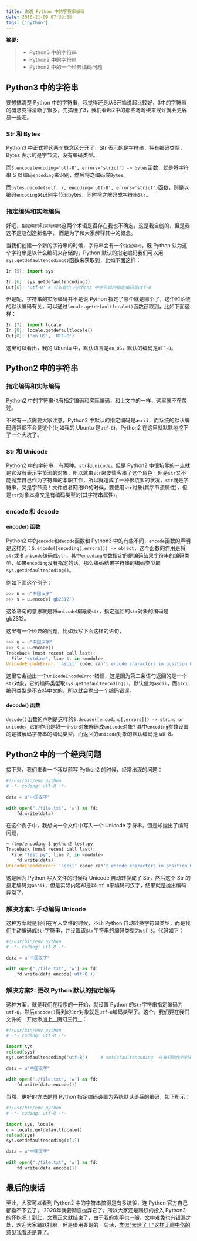 ```yaml
---
title: 说说 Python 中的字符串编码
date: 2016-11-09 07:39:38
tags: ['python']
---
```


__摘要:__
> + Python3 中的字符串
> + Python2 中的字符串
> + Python2 中的一个经典编码问题

<!-- more -->

## Python3 中的字符串

要想搞清楚 Python 中的字符串，我觉得还是从3开始说起比较好，3中的字符串的概念变得清晰了很多，先搞懂了3，我们看起2中的那些弯弯绕来或许就会更容易一些吧。

### Str 和 Bytes

Python3 中正式将这两个概念区分开了，Str 表示的是字符串，拥有编码类型，Bytes 表示的是字节流，没有编码类型。

而`S.encode(encoding='utf-8', errors='strict') -> bytes`函数，就是将字符串 S 以编码`encoding`来识别，然后将之编码成`Bytes`。

而`bytes.decode(self, /, encoding='utf-8', errors='strict')`函数，则是以编码`encoding`来识别字节流bytes，同时将之解码成字符串`Str`。

### 指定编码和实际编码

好吧，`指定编码`和`实际编码`这两个术语是否存在我也不确定，这是我自创的，但是我这不是瞎创造新名字， 而是为了和大家解释其中的概念。

当我们创建一个新的字符串的时候，字符串会有一个`指定编码`，既 Python 认为这个字符串是以什么编码来存储的，Python 默认的指定编码我们可以用`sys.getdefaultencoding()`函数来获取到，比如下面这样：

```py
In [5]: import sys

In [6]: sys.getdefaultencoding()
Out[6]: 'utf-8' # 可以看出 Python3 中字符串的指定编码是utf-8
```

但是呢，字符串的实际编码并不是说 Python 指定了哪个就是哪个了，这个和系统的默认编码有关，可以通过`locale.getdefaultlocale()`函数获取到，比如下面这样：

```py
In [7]: import locale
In [8]: locale.getdefaultlocale()
Out[8]: ('en_US', 'UTF-8')
```

这里可以看出，我的 Ubuntu 中，默认语言是`en_US`，默认的编码是`UTF-8`。

## Python2 中的字符串

### 指定编码和实际编码

Python2 中的字符串也有指定编码和实际编码，和上文中的一样，这里就不在赘述。

不过有一点需要大家注意，Python2 中默认的指定编码是`ascii`，而系统的默认编码通常都不会是这个(比如我的 Ubuntu 是`utf-8`)，Python2 在这里就默默地挖下了一个大坑了。

### Str 和 Unicode

Python2 中的字符串，有两种。`str`和`unicode`。但是 Python2 中很坑爹的一点就是它没有表示字节流的对象，所以就由`str`来友情客串了这个角色，但是`str`又不能抛弃自己作为字符串的本职工作，所以就造成了一种很坑爹的状况，`str`既是字符串，又是字节流！文件或者网络IO的时候，要使用`str`对象(其字节流属性)，但是`str`对象本身又是有编码类型的(其字符串属性)。

### encode 和 decode

#### encode() 函数

Python2 中的`encode`和`decode`函数和 Python3 中的有些不同，`encode`函数的声明是这样的：`S.encode([encoding[,errors]]) -> object`，这个函数的作用是将`str`或者`unicode`编码成`str`，其中`encoding`参数指定的是编码结果字符串的编码类型，如果`encoding`没有指定的话，那么编码结果字符串的编码类型取`sys.getdefaultencoding()`。

例如下面这个例子：

```py
>>> u = u"中国汉字"
>>> s = u.encode('gb2312')
```

这条语句的意思就是将`unicode`编码成`str`，指定返回的`str`对象的编码是 gb2312。

这里有一个经典的问题，比如我写下面这样的语句，

```py
>>> u = u"中国汉字"
>>> s = u.encode()
Traceback (most recent call last):
  File "<stdin>", line 1, in <module>
UnicodeEncodeError: 'ascii' codec can't encode characters in position 0-3: ordinal not in range(128)
```

这里它会抛出一个`UnicodeEncodeError`错误，这是因为第二条语句返回的是一个`str`对象，它的编码类型取`sys.getdefaultencoding()`，默认值为`ascii`，而`ascii`编码类型是不支持中文的，所以就会抛出一个编码错误。

#### decode() 函数

`decode()`函数的声明是这样的`S.decode([encoding[,errors]]) -> string or unicode`，它的作用是将一个`str`对象解码成`unicode`对象? 其中`encoding`参数设置的是被解码字符串的编码类型。而返回的`unicode`对象的默认编码是 utf-8。

## Python2 中的一个经典问题

接下来，我们来看一个我以前写 Python2 的时候，经常出现的问题：

```py
#!/usr/bin/env python
# -*- coding: utf-8 -*-
   
data = u"中国汉字"
   
with open("./file.txt", 'w') as fd:
    fd.write(data)
```

在这个例子中，我想向一个文件中写入一个 Unicode 字符串，但是却抛出了编码问题，

```py
➜ /tmp/encoding $ python2 test.py
Traceback (most recent call last):
  File "test.py", line 7, in <module>
    fd.write(data)
UnicodeEncodeError: 'ascii' codec can't encode characters in position 0-3: ordinal not in range(128)
```

这是因为 Python 写入文件的时候将 Unicode 自动转换成了 Str，然后这个 Str 的指定编码为`ascii`，但是实际内容却是以`utf-8`来编码的汉字，结果就是抛出编码异常了。

### 解决方案1: 手动编码 Unicode

这种方案就是我们在写入文件的时候，不让 Python 自动转换字符串类型，而是我们手动编码成`Str`字符串，并设置该`Str`字符串的编码类型为`utf-8`。代码如下：

```py
#!/usr/bin/env python
# -*- coding: utf-8 -*-
   
data = u"中国汉字"
   
with open("./file.txt", 'w') as fd:
    fd.write(data.encode('utf-8'))
```

### 解决方案2: 更改 Python 默认的指定编码

这种方案，就是我们在程序的一开始，就设置 Python 的`Str`字符串指定编码为`utf-8`，然后`encode()`得到的`Str`对象就是`utf-8`编码类型了。这个，我们要在我们文件的一开始添加上__魔幻三行__：

```py
#!/usr/bin/env python
# -*- coding: utf-8 -*-
   
import sys
reload(sys)
sys.setdefaultencoding('utf-8')     # setdefaultencoding  在被初始化的时被 site.py 掉了
   
data = u"中国汉字"
   
with open("./file.txt", 'w') as fd:
    fd.write(data.encode())
```

当然，更好的方法是将 Python 指定编码设置为系统默认语系的编码，如下所示：

```py
#!/usr/bin/env python
# -*- coding: utf-8 -*-
   
import sys, locale
c = locale.getdefaultlocale()
reload(sys)
sys.setdefaultencoding(c[1])
   
data = u"中国汉字"
   
with open("./file.txt", 'w') as fd:
    fd.write(data.encode())
```

## 最后的废话

至此，大家可以看到 Python2 中的字符串搞得是有多坑爹，连 Python 官方自己都看不下去了， 2020年就要彻底抛弃它了。所以大家还是踊跃的投入 Python3 的怀抱吧！到此，文章正文就结束了，由于我的水平也一般，文中难免也有错漏之处，欢迎大家踊跃打脸，但是借用春哥的一句话，[类似“太烂了！”这样无聊中伤的意见我看还是算了](https://github.com/openresty/nginx-tutorials/blob/master/zh-cn/00-Foreword01.tut#L51-L52)。
